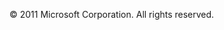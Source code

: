 <Token xmlns:xlink="http://www.w3.org/1999/xlink">© 2011 Microsoft Corporation. All rights reserved.</Token>